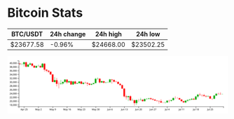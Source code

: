 # Bitcoin Stats

BTC/USDT|24h change|24h high|24h low|
|---|---|---|---|
|$23677.58|-0.96%|$24668.00|$23502.25|

<img src="./chart.svg">
